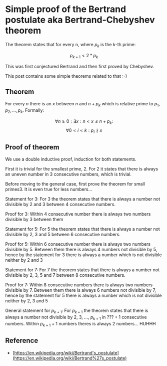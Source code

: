 # Simple proof of the Bertrand postulate aka Bertrand-Chebyshev theorem

The theorem states that for every n, where $p_k$ is the $k$-th prime:

$$p_{k + 1} < 2 * p_k$$

This was first conjectured Bertrand and then first proved by Chebyshev. 

This post contains some simple theorems related to that :-)

## Theorem

For every $n$ there is an $x$ between $n$ and $n + p_k$ which is 
relative prime to $p_1, p_2, ..., p_k$. Formally:

$$
 \forall n  \geq 0: \exists x: n < x \leqslant n + p_k:  
$$
$$
 \forall 0 < i < k: p_i \nmid x 
$$

## Proof of theorem

We use a double inductive proof, induction for both statements. 

First it is trivial for the smallest prime, $2$. For $2$ it states that there is always 
an uneven number in $3$ consecutive numbers, which is trivial.

Before moving to the general case, first prove the theorem for small primes$3$. It is even true for less numbers...

Statement for $3$: For $3$ the theorem states that there is always a number not divisible by $2$ and $3$ between $4$ consecutive numbers. 

Proof for $3$: Within $4$ consecutive number there is always two numbers divisible by $3$ between them

Statement for $5$: For $5$ the theorem states that there is always a number not divisible by $2$, $3$ and $5$ between $6$ consecutive numbers. 

Proof for $5$: Within $6$ consecutive number there is always two numbers divisible by $5$. Between them there is always $4$ numbers not divisible by $5$, hence by the statement for $3$ there is always a number which is not divisible neither by $2$ and $3$

Statement for $7$: For $7$ the theorem states that there is always a number not divisible by $2$, $3$, $5$ and $7$ between $8$ consecutive numbers. 

Proof for $7$: Within $8$ consecutive numbers there is always two numbers divisible by $7$. Between them there is always $6$ numbers not divisible by $7$, hence by the statement for $5$ there is always a number which is not divisible neither by $2$, $3$ and $5$

General statement for $p_{k+1}$: For $p_{k+1}$ the theorem states that there is always a number not divisible by $2$, $3$, ..., $p_{k+1}$ in $??? + 1$ consecutive numbers. Within $p_{k+1} + 1$ numbers theres is always $2$ numbers... HUHHH

## Reference

- [https://en.wikipedia.org/wiki/Bertrand's_postulate](https://en.wikipedia.org/wiki/Bertrand%27s_postulate)
